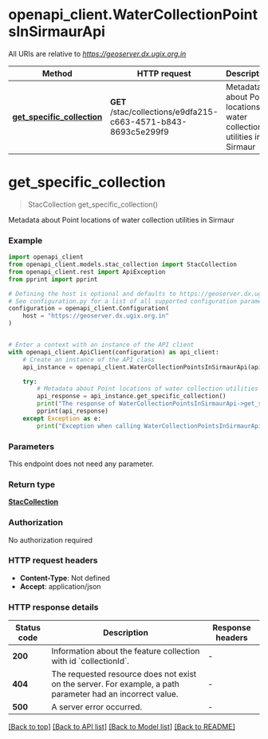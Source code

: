 # openapi_client.WaterCollectionPointsInSirmaurApi

All URIs are relative to *https://geoserver.dx.ugix.org.in*

Method | HTTP request | Description
------------- | ------------- | -------------
[**get_specific_collection**](WaterCollectionPointsInSirmaurApi.md#get_specific_collection) | **GET** /stac/collections/e9dfa215-c663-4571-b843-8693c5e299f9 | Metadata about Point locations of water collection utilities in Sirmaur


# **get_specific_collection**
> StacCollection get_specific_collection()

Metadata about Point locations of water collection utilities in Sirmaur

### Example


```python
import openapi_client
from openapi_client.models.stac_collection import StacCollection
from openapi_client.rest import ApiException
from pprint import pprint

# Defining the host is optional and defaults to https://geoserver.dx.ugix.org.in
# See configuration.py for a list of all supported configuration parameters.
configuration = openapi_client.Configuration(
    host = "https://geoserver.dx.ugix.org.in"
)


# Enter a context with an instance of the API client
with openapi_client.ApiClient(configuration) as api_client:
    # Create an instance of the API class
    api_instance = openapi_client.WaterCollectionPointsInSirmaurApi(api_client)

    try:
        # Metadata about Point locations of water collection utilities in Sirmaur
        api_response = api_instance.get_specific_collection()
        print("The response of WaterCollectionPointsInSirmaurApi->get_specific_collection:\n")
        pprint(api_response)
    except Exception as e:
        print("Exception when calling WaterCollectionPointsInSirmaurApi->get_specific_collection: %s\n" % e)
```



### Parameters

This endpoint does not need any parameter.

### Return type

[**StacCollection**](StacCollection.md)

### Authorization

No authorization required

### HTTP request headers

 - **Content-Type**: Not defined
 - **Accept**: application/json

### HTTP response details

| Status code | Description | Response headers |
|-------------|-------------|------------------|
**200** | Information about the feature collection with id &#x60;collectionId&#x60;. |  -  |
**404** | The requested resource does not exist on the server. For example, a path parameter had an incorrect value. |  -  |
**500** | A server error occurred. |  -  |

[[Back to top]](#) [[Back to API list]](../README.md#documentation-for-api-endpoints) [[Back to Model list]](../README.md#documentation-for-models) [[Back to README]](../README.md)

